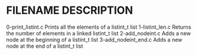 #  FILENAME                 DESCRIPTION

0-print_listint.c	Prints all the elements of a listint_t list
1-listint_len.c 	Returns the number of elements in a linked listint_t list
2-add_nodeint.c       	Adds a new node at the beginning of a listint_t list
3-add_nodeint_end.c	Adds a new node at the end of a listint_t list
